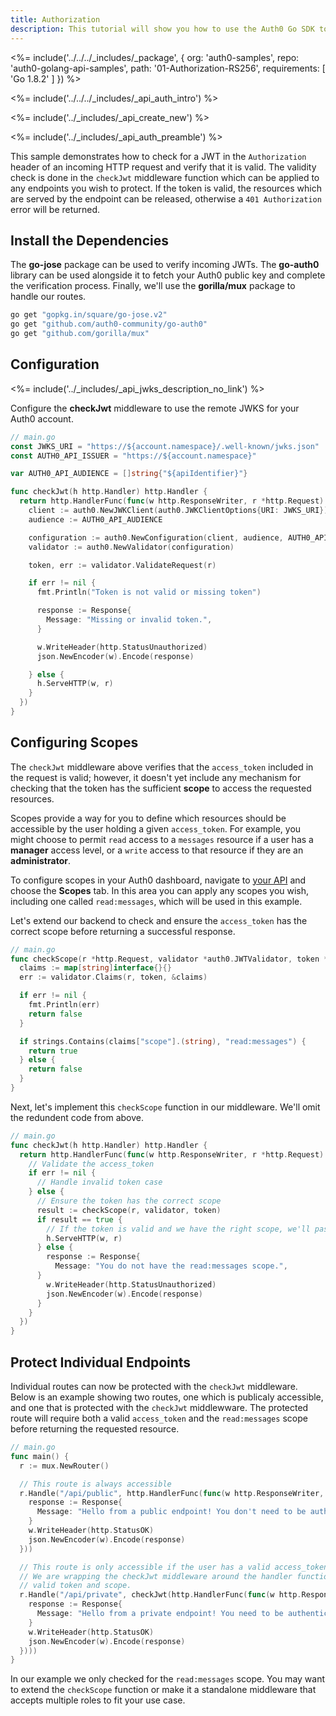 ```yaml
---
title: Authorization
description: This tutorial will show you how to use the Auth0 Go SDK to add authentication and authorization to your API.
---
```


<%= include('../../../_includes/_package', {
  org: 'auth0-samples',
  repo: 'auth0-golang-api-samples',
  path: '01-Authorization-RS256',
  requirements: [
    'Go 1.8.2'
  ]
}) %>

<%= include('../../../_includes/_api_auth_intro') %>

<%= include('../_includes/_api_create_new') %>

<%= include('../_includes/_api_auth_preamble') %>

This sample demonstrates how to check for a JWT in the `Authorization` header of an incoming HTTP request and verify that it is valid. The validity check is done in the `checkJwt` middleware function which can be applied to any endpoints you wish to protect. If the token is valid, the resources which are served by the endpoint can be released, otherwise a `401 Authorization` error will be returned.

## Install the Dependencies

The **go-jose** package can be used to verify incoming JWTs. The **go-auth0** library can be used alongside it to fetch your Auth0 public key and complete the verification process. Finally, we'll use the **gorilla/mux** package to handle our routes.

```bash
go get "gopkg.in/square/go-jose.v2"
go get "github.com/auth0-community/go-auth0"
go get "github.com/gorilla/mux"
```

## Configuration

<%= include('../_includes/_api_jwks_description_no_link') %>

Configure the **checkJwt** middleware to use the remote JWKS for your Auth0 account.

```go
// main.go
const JWKS_URI = "https://${account.namespace}/.well-known/jwks.json"
const AUTH0_API_ISSUER = "https://${account.namespace}"

var AUTH0_API_AUDIENCE = []string{"${apiIdentifier}"}

func checkJwt(h http.Handler) http.Handler {
  return http.HandlerFunc(func(w http.ResponseWriter, r *http.Request) {
    client := auth0.NewJWKClient(auth0.JWKClientOptions{URI: JWKS_URI})
    audience := AUTH0_API_AUDIENCE

    configuration := auth0.NewConfiguration(client, audience, AUTH0_API_ISSUER, jose.RS256)
    validator := auth0.NewValidator(configuration)

    token, err := validator.ValidateRequest(r)

    if err != nil {
      fmt.Println("Token is not valid or missing token")

      response := Response{
        Message: "Missing or invalid token.",
      }

      w.WriteHeader(http.StatusUnauthorized)
      json.NewEncoder(w).Encode(response)

    } else {
      h.ServeHTTP(w, r)
    }
  })
}
```

## Configuring Scopes

The `checkJwt` middleware above verifies that the `access_token` included in the request is valid; however, it doesn't yet include any mechanism for checking that the token has the sufficient **scope** to access the requested resources.

Scopes provide a way for you to define which resources should be accessible by the user holding a given `access_token`. For example, you might choose to permit `read` access to a `messages` resource if a user has a **manager** access level, or a `write` access to that resource if they are an **administrator**.

To configure scopes in your Auth0 dashboard, navigate to [your API](${manage_url}/#/apis) and choose the **Scopes** tab. In this area you can apply any scopes you wish, including one called `read:messages`, which will be used in this example.

Let's extend our backend to check and ensure the `access_token` has the correct scope before returning a successful response.

```go
// main.go
func checkScope(r *http.Request, validator *auth0.JWTValidator, token *jwt.JSONWebToken) bool {
  claims := map[string]interface{}{}
  err := validator.Claims(r, token, &claims)

  if err != nil {
    fmt.Println(err)
    return false
  }

  if strings.Contains(claims["scope"].(string), "read:messages") {
    return true
  } else {
    return false
  }
}
```

Next, let's implement this `checkScope` function in our middleware. We'll omit the redundent code from above.

```go
// main.go
func checkJwt(h http.Handler) http.Handler {
  return http.HandlerFunc(func(w http.ResponseWriter, r *http.Request) {
    // Validate the access_token
    if err != nil {
      // Handle invalid token case
    } else {
      // Ensure the token has the correct scope
      result := checkScope(r, validator, token)
      if result == true {
        // If the token is valid and we have the right scope, we'll pass through the middleware
        h.ServeHTTP(w, r)
      } else {
        response := Response{
          Message: "You do not have the read:messages scope.",
      }
        w.WriteHeader(http.StatusUnauthorized)
        json.NewEncoder(w).Encode(response)
      }
    }
  })
}
```

## Protect Individual Endpoints

Individual routes can now be protected with the `checkJwt` middleware. Below is an example showing two routes, one which is publicaly accessible, and one that is protected with the `checkJwt` middlewware. The protected route will require both a valid `access_token` and the `read:messages` scope before returning the requested resource.

```go
// main.go
func main() {
  r := mux.NewRouter()

  // This route is always accessible
  r.Handle("/api/public", http.HandlerFunc(func(w http.ResponseWriter, r *http.Request) {
    response := Response{
      Message: "Hello from a public endpoint! You don't need to be authenticated to see this.",
    }
    w.WriteHeader(http.StatusOK)
    json.NewEncoder(w).Encode(response)
  }))

  // This route is only accessible if the user has a valid access_token with the read:messages scope
  // We are wrapping the checkJwt middleware around the handler function which will check for a
  // valid token and scope.
  r.Handle("/api/private", checkJwt(http.HandlerFunc(func(w http.ResponseWriter, r *http.Request) {
    response := Response{
      Message: "Hello from a private endpoint! You need to be authenticated and have a scope of read:messages to see this.",
    }
    w.WriteHeader(http.StatusOK)
    json.NewEncoder(w).Encode(response)
  })))
}
```

In our example we only checked for the `read:messages` scope. You may want to extend the `checkScope` function or make it a standalone middleware that accepts multiple roles to fit your use case.
